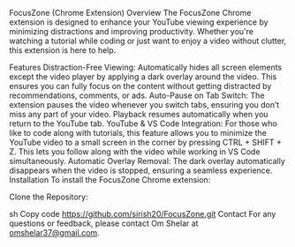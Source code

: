 FocusZone (Chrome Extension)
Overview
The FocusZone Chrome extension is designed to enhance your YouTube viewing experience by minimizing distractions and improving productivity. Whether you're watching a tutorial while coding or just want to enjoy a video without clutter, this extension is here to help.

Features
Distraction-Free Viewing: Automatically hides all screen elements except the video player by applying a dark overlay around the video. This ensures you can fully focus on the content without getting distracted by recommendations, comments, or ads.
Auto-Pause on Tab Switch: The extension pauses the video whenever you switch tabs, ensuring you don’t miss any part of your video. Playback resumes automatically when you return to the YouTube tab.
YouTube & VS Code Integration: For those who like to code along with tutorials, this feature allows you to minimize the YouTube video to a small screen in the corner by pressing CTRL + SHIFT + Z. This lets you follow along with the video while working in VS Code simultaneously.
Automatic Overlay Removal: The dark overlay automatically disappears when the video is stopped, ensuring a seamless experience.
Installation
To install the FocusZone Chrome extension:

Clone the Repository:

sh
Copy code
https://github.com/sirish20/FocusZone.git
Contact
For any questions or feedback, please contact Om Shelar at omshelar37@gmail.com.